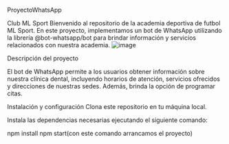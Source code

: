 ProyectoWhatsApp

Club ML Sport
Bienvenido al repositorio de la academia deportiva de futbol ML Sport. En este proyecto, implementamos un bot de WhatsApp utilizando la librería @bot-whatsapp/bot para brindar información y servicios relacionados con nuestra academia.
![image](https://github.com/rayvega20/bot-WhatsApp/assets/90875621/586b7112-07a3-4ef2-ab25-0359a8daac00)

Descripción del proyecto

El bot de WhatsApp permite a los usuarios obtener información sobre nuestra clínica dental, incluyendo horarios de atención, servicios ofrecidos y direcciones de nuestras sedes. Además, brinda la opción de programar citas.

Instalación y configuración
Clona este repositorio en tu máquina local.

Instala las dependencias necesarias ejecutando el siguiente comando:

npm install
npm start(con este comando arrancamos el proyecto)
